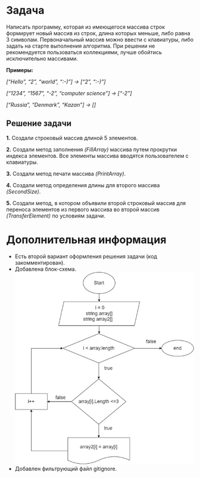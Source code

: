 # Задача
Написать программу, которая из имеющегося массива строк формирует новый массив из строк, длина которых меньше, либо равна 3 символам. Первоначальный массив можно ввести с клавиатуры, либо задать на старте выполнения алгоритма. При решении не рекомендуется пользоваться коллекциями, лучше обойтись исключительно массивами.

**Примеры:**

*[“Hello”, “2”, “world”, “:-)”] → [“2”, “:-)”]*

*[“1234”, “1567”, “-2”, “computer science”] → [“-2”]*

*[“Russia”, “Denmark”, “Kazan”] → []*

## Решение задачи

**1.** Создали строковый массив длиной 5 элементов. 

**2.** Создали метод заполнения *(FillArray)* массива путем прокрутки индекса элементов. Все элементы массива вводятся пользователем с клавиатуры.

**3.** Создали метод печати массива *(PrintArray)*.

**4.** Создали метод определения длины для второго массива *(SecondSize)*. 

**5.** Создали метод, в котором объявили второй строковый массив для переноса элементов из первого массива во второй массив *(TransferElement)* по условиям задачи. 

# Дополнительная информация
- Есть второй вариант оформления решения задачи (код закомментирован).
- Добавлена блок-схема.
![Блок-схема](diagramma.jpg)
- Добавлен фильтрующий файл gitignore.
